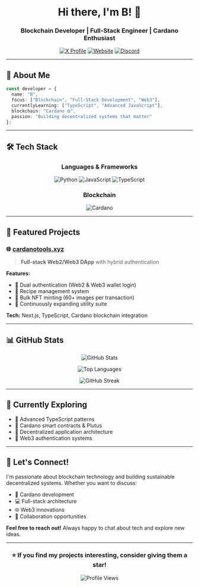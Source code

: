 <div align="center">

# Hi there, I'm B! 👋

### Blockchain Developer | Full-Stack Engineer | Cardano Enthusiast

[![X Profile](https://img.shields.io/badge/X-000000?style=for-the-badge&logo=x&logoColor=white)](https://x.com/regirock8080)
[![Website](https://img.shields.io/badge/Website-4285F4?style=for-the-badge&logo=google-chrome&logoColor=white)](https://www.cardanotools.xyz)
[![Discord](https://img.shields.io/badge/Discord-5865F2?style=for-the-badge&logo=discord&logoColor=white)](https://discord.com/users/cardanokid)

</div>

---

## 🚀 About Me

```typescript
const developer = {
  name: "B",
  focus: ["Blockchain", "Full-Stack Development", "Web3"],
  currentlyLearning: ["TypeScript", "Advanced JavaScript"],
  blockchain: "Cardano ⧉",
  passion: "Building decentralized systems that matter"
};
```

---

## 🛠️ Tech Stack

<div align="center">

### Languages & Frameworks
![Python](https://img.shields.io/badge/Python-3776AB?style=for-the-badge&logo=python&logoColor=white)
![JavaScript](https://img.shields.io/badge/JavaScript-F7DF1E?style=for-the-badge&logo=javascript&logoColor=black)
![TypeScript](https://img.shields.io/badge/TypeScript-3178C6?style=for-the-badge&logo=typescript&logoColor=white)

### Blockchain
![Cardano](https://img.shields.io/badge/Cardano-0033AD?style=for-the-badge&logo=cardano&logoColor=white)

</div>

---

## 💎 Featured Projects

### 🌐 [cardanotools.xyz](https://github.com/ensured/cardanotools.xyz)
> **Full-stack Web2/Web3 DApp** with hybrid authentication

**Features:**
- 🔐 Dual authentication (Web2 & Web3 wallet login)
- 🍳 Recipe management system
- 🎨 Bulk NFT minting (60+ images per transaction)
- 🔧 Continuously expanding utility suite

**Tech:** Next.js, TypeScript, Cardano blockchain integration

---

## 📊 GitHub Stats

<div align="center">

![GitHub Stats](https://github-readme-stats.vercel.app/api?username=ensured&show_icons=true&theme=tokyonight&hide_border=true&bg_color=0D1117&title_color=58A6FF&icon_color=58A6FF&text_color=C9D1D9)

![Top Languages](https://github-readme-stats.vercel.app/api/top-langs/?username=ensured&layout=compact&theme=tokyonight&hide_border=true&bg_color=0D1117&title_color=58A6FF&text_color=C9D1D9)

![GitHub Streak](https://github-readme-streak-stats.herokuapp.com/?user=ensured&theme=tokyonight&hide_border=true&background=0D1117&ring=58A6FF&fire=58A6FF&currStreakLabel=58A6FF)

</div>

---

## 🌱 Currently Exploring

- 🔹 Advanced TypeScript patterns
- 🔹 Cardano smart contracts & Plutus
- 🔹 Decentralized application architecture
- 🔹 Web3 authentication systems

---

## 💬 Let's Connect!

I'm passionate about blockchain technology and building sustainable decentralized systems. Whether you want to discuss:
- 🎯 Cardano development
- 💻 Full-stack architecture
- 🌐 Web3 innovations
- 🤝 Collaboration opportunities

**Feel free to reach out!** Always happy to chat about tech and explore new ideas.

---

<div align="center">

### ⭐ If you find my projects interesting, consider giving them a star!

![Profile Views](https://komarev.com/ghpvc/?username=ensured&color=58A6FF&style=for-the-badge)

</div>
